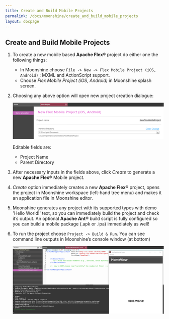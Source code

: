 ```yaml
---
title: Create and Build Mobile Projects
permalink: /docs/moonshine/create_and_build_mobile_projects
layout: docpage
---
```


## Create and Build Mobile Projects

1. To create a new mobile based **Apache Flex®** project do either one the following things:
   * In Moonshine choose `File -> New -> Flex Mobile Project (iOS, Android)` : MXML and ActionScript support.
   * Choose _Flex Mobile Project (iOS, Android)_ in Moonshine splash screen.
  
2. Choosing any above option will open new project creation dialogue:

    ![New Apache Flex Mobile project](/images/moonshine/new_flex_mobile_project.png)

    Editable fields are:
     * Project Name
     * Parent Directory

3. After necessary inputs in the fields above, click _Create_ to generate a new **Apache Flex®** Mobile project.

4. _Create_ option immediately creates a new **Apache Flex®** project, opens the project in Moonshine workspace (left-hand tree menu) and makes it an application file in Moonshine editor.

5. Moonshine generates any project with its supported types with demo 'Hello World!' text, so you can immediately build the project and check it’s output. An optional **Apache Ant®** build script is fully configured so you can build a mobile package (.apk or .ipa) immediately as well!

6. To run the project choose `Project -> Build & Run`. You can see command line outputs in Moonshine’s console window (at bottom)

    ![Build and Run Apache Flex Mobile project](/images/moonshine/build_and_run_new_flex_mobile_project-1.png)
